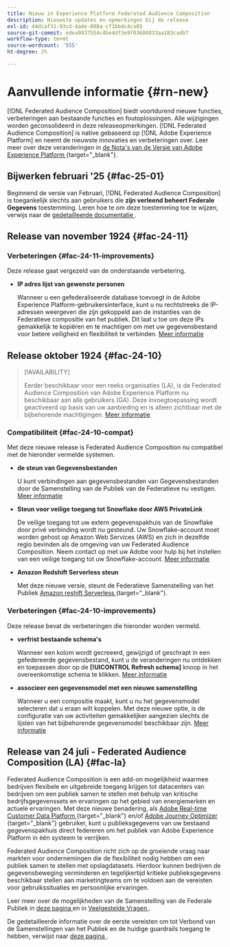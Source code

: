 ```yaml
---
title: Nieuw in Experience Platform Federated Audience Composition
description: Nieuwste updates en opmerkingen bij de release
exl-id: d4dcaf31-93cd-4a4e-888a-cf1bbdc4ca03
source-git-commit: edea9937554c4be4df3e9f03686033aa183cadb7
workflow-type: tm+mt
source-wordcount: '555'
ht-degree: 2%

---
```


# Aanvullende informatie {#rn-new}

[!DNL Federated Audience Composition] biedt voortdurend nieuwe functies, verbeteringen aan bestaande functies en foutoplossingen. Alle wijzigingen worden geconsolideerd in deze releaseopmerkingen. [!DNL Federated Audience Composition] is native gebaseerd op [!DNL Adobe Experience Platform] en neemt de nieuwste innovaties en verbeteringen over. Leer meer over deze veranderingen in [ de Nota&#39;s van de Versie van Adobe Experience Platform ](https://experienceleague.adobe.com/docs/experience-platform/release-notes/latest.html) {target="_blank"}.


## Bijwerken februari &#39;25 {#fac-25-01}

Beginnend de versie van Februari, [!DNL Federated Audience Composition] is toegankelijk slechts aan gebruikers die **zijn verleend beheert Federale Gegevens** toestemming.
Leren hoe te om deze toestemming toe te wijzen, verwijs naar de [ gedetailleerde documentatie ](feature-access.md).


## Release van november 1924 {#fac-24-11}

### Verbeteringen {#fac-24-11-improvements}

Deze release gaat vergezeld van de onderstaande verbetering.

* **IP adres lijst van gewenste personen**

  Wanneer u een gefederaliseerde database toevoegt in de Adobe Experience Platform-gebruikersinterface, kunt u nu rechtstreeks de IP-adressen weergeven die zijn gekoppeld aan de instanties van de Federatieve compositie van het publiek. Dit laat u toe om deze IPs gemakkelijk te kopiëren en te machtigen om met uw gegevensbestand voor betere veiligheid en flexibiliteit te verbinden. [Meer informatie](../connections/connections.md)

## Release oktober 1924 {#fac-24-10}

>[!AVAILABILITY]
>
>Eerder beschikbaar voor een reeks organisaties (LA), is de Federated Audience Composition van Adobe Experience Platform nu beschikbaar aan alle gebruikers (GA). Deze invoegtoepassing wordt geactiveerd op basis van uw aanbieding en is alleen zichtbaar met de bijbehorende machtigingen. [Meer informatie](access-prerequisites.md)
>

### Compatibiliteit {#fac-24-10-compat}

Met deze nieuwe release is Federated Audience Composition nu compatibel met de hieronder vermelde systemen.

* **de steun van Gegevensbestanden**

  U kunt verbindingen aan gegevensbestanden van Gegevensbestanden door de Samenstelling van de Publiek van de Federatieve nu vestigen. [Meer informatie](../connections/federated-db.md#databricks)

* **Steun voor veilige toegang tot Snowflake door AWS PrivateLink**

  De veilige toegang tot uw extern gegevenspakhuis van de Snowflake door privé verbinding wordt nu gesteund. Uw Snowflake-account moet worden gehost op Amazon Web Services (AWS) en zich in dezelfde regio bevinden als de omgeving van uw Federated Audience Composition. Neem contact op met uw Adobe voor hulp bij het instellen van een veilige toegang tot uw Snowflake-account. [Meer informatie](../connections/federated-db.md#snowflake)

* **Amazon Redshift Serverless steun**

  Met deze nieuwe versie, steunt de Federatieve Samenstelling van het Publiek [ Amazon reshift Serverless ](https://aws.amazon.com/redshift/redshift-serverless/) {target="_blank"}.

### Verbeteringen {#fac-24-10-improvements}

Deze release bevat de verbeteringen die hieronder worden vermeld.

* **verfrist bestaande schema&#39;s**

  Wanneer een kolom wordt gecreeerd, gewijzigd of geschrapt in een gefedereerde gegevensbestand, kunt u de veranderingen nu ontdekken en toepassen door op de **[!UICONTROL Refresh schema]** knoop in het overeenkomstige schema te klikken. [Meer informatie](../customer/schemas.md#schema-refresh)

* **associeer een gegevensmodel met een nieuwe samenstelling**

  Wanneer u een compositie maakt, kunt u nu het gegevensmodel selecteren dat u eraan wilt koppelen. Met deze nieuwe optie, is de configuratie van uw activiteiten gemakkelijker aangezien slechts de lijsten van het bijbehorende gegevensmodel beschikbaar zijn. [Meer informatie](../compositions/create-composition.md)

## Release van 24 juli - Federated Audience Composition (LA) {#fac-la}

Federated Audience Composition is een add-on mogelijkheid waarmee bedrijven flexibele en uitgebreide toegang krijgen tot datacenters van bedrijven om een publiek samen te stellen met behulp van kritische bedrijfsgegevenssets en ervaringen op het gebied van energiemerken en actuele ervaringen. Met deze nieuwe benadering, als [ Adobe Real-time Customer Data Platform ](https://experienceleague.adobe.com/en/docs/experience-platform/segmentation/home) {target="_blank"} en/of [ Adobe Journey Optimizer ](https://experienceleague.adobe.com/en/docs/journey-optimizer/using/ajo-home) {target="_blank"} gebruiker, kunt u publieksgegevens van uw bestaand gegevenspakhuis direct federeren om het publiek van Adobe Experience Platform in één systeem te verrijken.

Federated Audience Composition richt zich op de groeiende vraag naar markten voor ondernemingen die de flexibiliteit nodig hebben om een publiek samen te stellen met opslagdatasets. Hierdoor kunnen bedrijven de gegevensbeweging verminderen en tegelijkertijd kritieke publieksgegevens beschikbaar stellen aan marketingteams om te voldoen aan de vereisten voor gebruikssituaties en persoonlijke ervaringen. 

Leer meer over de mogelijkheden van de Samenstelling van de Federale Publiek in [ deze pagina ](get-started.md) en in [ Veelgestelde Vragen ](faq.md).

De gedetailleerde informatie over de eerste vereisten om tot Verbond van de Samenstellingen van het Publiek en de huidige guardrails toegang te hebben, verwijst naar [ deze pagina ](access-prerequisites.md).

